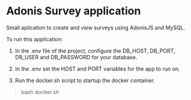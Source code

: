 # Adonis Survey application

Small aplication to create and view surveys using AdonisJS and MySQL.

To run this application:

1. In the .env file of the project, configure the DB_HOST, DB_PORT, DB_USER and DB_PASSWORD for your database.

2. In the .env set the HOST and PORT variables for the app to run on.

3. Run the docker.sh script to startup the docker container.
> bash docker.sh
